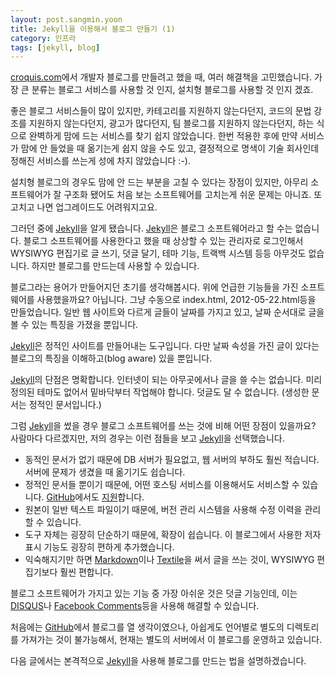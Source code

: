 ```yaml
---
layout: post.sangmin.yoon
title: Jekyll을 이용해서 블로그 만들기 (1)
category: 인프라
tags: [jekyll, blog]
---
```


[croquis.com]에서 개발자 블로그를 만들려고 했을 때,
여러 해결책을 고민했습니다.
가장 큰 분류는 블로그 서비스를 사용할 것 인지,
설치형 블로그를 사용할 것 인지 겠죠.

좋은 블로그 서비스들이 많이 있지만,
카테고리를 지원하지 않는다던지,
코드의 문법 강조를 지원하지 않는다던지,
광고가 많다던지,
팀 블로그를 지원하지 않는다던지, 하는 식으로
완벽하게 맘에 드는 서비스를 찾기 쉽지 않았습니다.
한번 적용한 후에 만약 서비스가 맘에 안 들었을 때 옮기는게 쉽지 않을 수도 있고,
결정적으로 명색이 기술 회사인데 정해진 서비스를 쓰는게 성에 차지 않았습니다 :-).

설치형 블로그의 경우도 맘에 안 드는 부분을 고칠 수 있다는 장점이 있지만,
아무리 소프트웨어가 잘 구조화 됐어도 처음 보는 소프트웨어를 고치는게
쉬운 문제는 아니죠. 또 고치고 나면 업그레이드도 어려워지고요.

그러던 중에 [Jekyll]을 알게 됐습니다.
[Jekyll]은 블로그 소프트웨어라고 할 수는 없습니다.
블로그 소프트웨어를 사용한다고 했을 때 상상할 수 있는 관리자로 로그인해서
WYSIWYG 편집기로 글 쓰기, 덧글 달기, 테마 기능, 트랙백 시스템 등등 아무것도
없습니다. 하지만 블로그를 만드는데 사용할 수 있습니다.

블로그라는 용어가 만들어지던 초기를 생각해봅시다.
위에 언급한 기능들을 가진 소프트웨어를 사용했을까요?
아닙니다. 그냥 수동으로 index.html, 2012-05-22.html등을 만들었습니다.
일반 웹 사이트와 다르게 글들이 날짜를 가지고 있고,
날짜 순서대로 글을 볼 수 있는 특징을 가졌을 뿐입니다.

[Jekyll]은 정적인 사이트를 만들어내는 도구입니다.
다만 날짜 속성을 가진 글이 있다는 블로그의 특징을 이해하고(blog aware)
있을 뿐입니다.

[Jekyll]의 단점은 명확합니다.
인터넷이 되는 아무곳에서나 글을 쓸 수는 없습니다.
미리 정의된 테마도 없어서 밑바닥부터 작업해야 합니다.
덧글도 달 수 없습니다. (생성한 문서는 정적인 문서입니다.)

그럼 [Jekyll]을 썼을 경우 블로그 소프트웨어를 쓰는
것에 비해 어떤 장점이 있을까요?
사람마다 다르겠지만, 저의 경우는 이런 점들을 보고 [Jekyll]을 선택했습니다.

* 동적인 문서가 없기 때문에 DB 서버가 필요없고,
  웹 서버의 부하도 훨씬 적습니다.
  서버에 문제가 생겼을 때 옮기기도 쉽습니다.
* 정적인 문서들 뿐이기 때문에, 어떤 호스팅 서비스를 이용해서도
  서비스할 수 있습니다. [GitHub]에서도 [지원](http://help.github.com/pages/)합니다.
* 원본이 일반 텍스트 파일이기 때문에, 버전 관리 시스템을 사용해 수정 이력을
  관리할 수 있습니다.
* 도구 자체는 굉장히 단순하기 때문에, 확장이 쉽습니다. 이 블로그에서 사용한
  저자 표시 기능도 굉장히 편하게 추가했습니다.
* 익숙해지기만 하면 [Markdown]이나 [Textile]을 써서 글을 쓰는 것이,
  WYSIWYG 편집기보다 훨씬 편합니다.

블로그 소프트웨어가 가지고 있는 기능 중 가장 아쉬운 것은
덧글 기능인데, 이는 [DISQUS]나 [Facebook Comments]등을 사용해 해결할 수 있습니다.

처음에는 [GitHub]에서 블로그를 열 생각이였으나,
아쉽게도 언어별로 별도의 디렉토리를 가져가는 것이 불가능해서,
현재는 별도의 서버에서 이 블로그를 운영하고 있습니다.

다음 글에서는 본격적으로 [Jekyll]을 사용해 블로그를 만드는 법을 설명하겠습니다.

 [croquis.com]: http://croquis.com/
 [Jekyll]: https://github.com/mojombo/jekyll
 [GitHub]: https://github.com/
 [Markdown]: http://daringfireball.net/projects/markdown/syntax
 [Textile]: http://textile.sitemonks.com/
 [DISQUS]: http://disqus.com/
 [Facebook Comments]: http://developers.facebook.com/docs/reference/plugins/comments/
